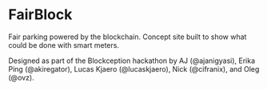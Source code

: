 # FairBlock
Fair parking powered by the blockchain. Concept site built to show what could be done with smart meters.

Designed as part of the Blockception hackathon by AJ (@ajanigyasi), Erika Ping (@akiregator), Lucas Kjaero (@lucaskjaero), Nick (@cifranix), and Oleg (@ovz).

